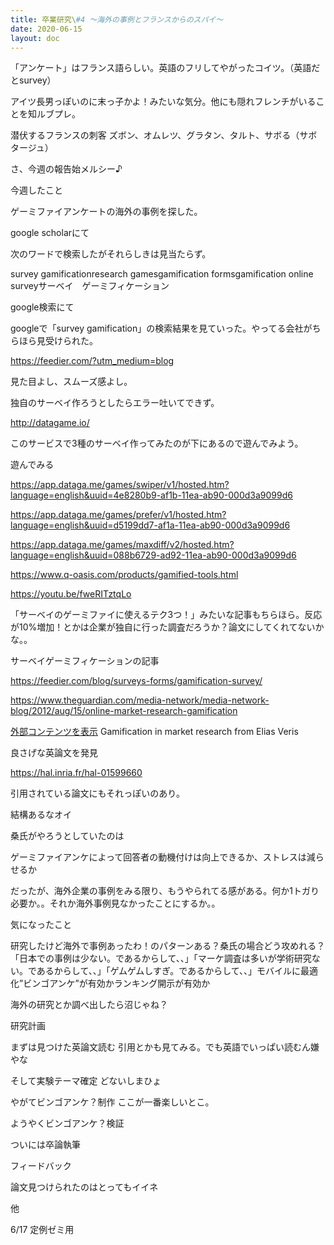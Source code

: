 ```yaml
---
title: 卒業研究\#4 〜海外の事例とフランスからのスパイ〜
date: 2020-06-15
layout: doc
---
```


「アンケート」はフランス語らしい。英語のフリしてやがったコイツ。（英語だとsurvey）

アイツ長男っぽいのに末っ子かよ！みたいな気分。他にも隠れフレンチがいることを知ルブプレ。

潜伏するフランスの刺客
ズボン、オムレツ、グラタン、タルト、サボる（サボタージュ）

さ、今週の報告始メルシー♪

今週したこと

ゲーミファイアンケートの海外の事例を探した。

google scholarにて

次のワードで検索したがそれらしきは見当たらず。

survey gamificationresearch gamesgamification formsgamification online surveyサーベイ　ゲーミフィケーション

google検索にて

googleで「survey gamification」の検索結果を見ていった。やってる会社がちらほら見受けられた。

https://feedier.com/?utm_medium=blog

見た目よし、スムーズ感よし。

独自のサーベイ作ろうとしたらエラー吐いてできず。

http://datagame.io/

このサービスで3種のサーベイ作ってみたのが下にあるので遊んでみよう。

遊んでみる

https://app.dataga.me/games/swiper/v1/hosted.htm?language=english&uuid=4e8280b9-af1b-11ea-ab90-000d3a9099d6

https://app.dataga.me/games/prefer/v1/hosted.htm?language=english&uuid=d5199dd7-af1a-11ea-ab90-000d3a9099d6

https://app.dataga.me/games/maxdiff/v2/hosted.htm?language=english&uuid=088b6729-ad92-11ea-ab90-000d3a9099d6

https://www.q-oasis.com/products/gamified-tools.html

https://youtu.be/fweRITztqLo

「サーベイのゲーミファイに使えるテク3つ！」みたいな記事もちらほら。反応が10%増加！とかは企業が独自に行った調査だろうか？論文にしてくれてないかな。。

サーベイゲーミフィケーションの記事

https://feedier.com/blog/surveys-forms/gamification-survey/

https://www.theguardian.com/media-network/media-network-blog/2012/aug/15/online-market-research-gamification

[外部コンテンツを表示](//www.slideshare.net/slideshow/embed_code/key/2FgbVCk99HC8Mt)   Gamification in market research  from Elias Veris 

良さげな英論文を発見

https://hal.inria.fr/hal-01599660

引用されている論文にもそれっぽいのあり。

結構あるなオイ

桑氏がやろうとしていたのは

ゲーミファイアンケによって回答者の動機付けは向上できるか、ストレスは減らせるか

だったが、海外企業の事例をみる限り、もうやられてる感がある。何か1トガり必要か。。それか海外事例見なかったことにするか。。

気になったこと

研究したけど海外で事例あったわ！のパターンある？桑氏の場合どう攻めれる？「日本での事例は少ない。であるからして、、」「マーケ調査は多いが学術研究ない。であるからして、、」「ゲムゲムしすぎ。であるからして、、」モバイルに最適化”ビンゴアンケ”が有効かランキング開示が有効か

海外の研究とか調べ出したら沼じゃね？

研究計画

まずは見つけた英論文読む
引用とかも見てみる。でも英語でいっぱい読むん嫌やな

そして実験テーマ確定
どないしまひょ

やがてビンゴアンケ？制作
ここが一番楽しいとこ。

ようやくビンゴアンケ？検証

ついには卒論執筆

フィードバック

論文見つけられたのはとってもイイネ

他

6/17 定例ゼミ用